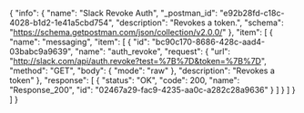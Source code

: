 {
  "info": {
    "name": "Slack Revoke Auth",
    "_postman_id": "e92b28fd-c18c-4028-b1d2-1e41a5cbd754",
    "description": "Revokes a token.",
    "schema": "https://schema.getpostman.com/json/collection/v2.0.0/"
  },
  "item": [
    {
      "name": "messaging",
      "item": [
        {
          "id": "bc90c170-8686-428c-aad4-03babc9a9639",
          "name": "auth_revoke",
          "request": {
            "url": "http://slack.com/api/auth.revoke?test=%7B%7D&token=%7B%7D",
            "method": "GET",
            "body": {
              "mode": "raw"
            },
            "description": "Revokes a token"
          },
          "response": [
            {
              "status": "OK",
              "code": 200,
              "name": "Response_200",
              "id": "02467a29-fac9-4235-aa0c-a282c28a9636"
            }
          ]
        }
      ]
    }
  ]
}